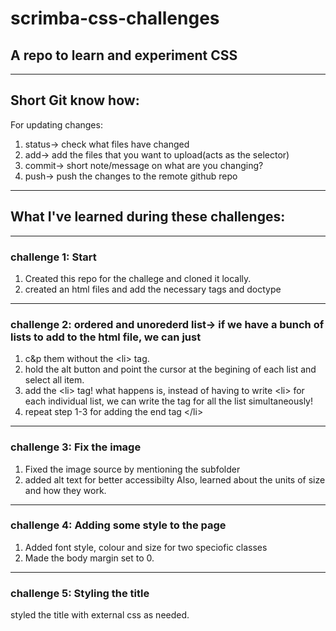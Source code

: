 # scrimba-css-challenges

## A repo to learn and experiment CSS 
---
## Short Git know how:
For updating changes:
1. status-> check what files have changed
2. add-> add the files that you want to upload(acts as the selector)
3. commit-> short note/message on what are you changing?
4. push-> push the changes to the remote github repo
___
## What I've learned during these challenges:

--- 

### challenge 1: Start

1. Created this repo for the challege and cloned it locally.
2. created an html files and add the necessary tags and doctype 

---

### challenge 2: ordered and unorederd list-> if we have a bunch of lists to add to the html file, we can just 

1. c&p them without the \<li> tag.
2. hold the alt button and point the cursor at the begining of each list and select all item.
3. add the \<li> tag!
what happens is, instead of having to write \<li> for each individual list, we can write the tag for all the list simultaneously!
4. repeat step 1-3 for adding the end tag \</li>

---

### challenge 3: Fix the image

1. Fixed the image source by mentioning the subfolder
2. added alt text for better accessibilty 
Also, learned about the units of size and how they work.
---
### challenge 4: Adding some style to the page
1. Added font style, colour and size for two speciofic classes
2. Made the body margin set to 0.
---
### challenge 5: Styling the title

styled the title with external css as needed. 